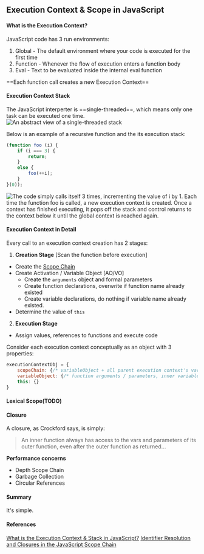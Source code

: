 Execution Context & Scope in JavaScript
---

#### What is the Execution Context?
JavaScript code has 3 run environments:
1. Global - The default environment where your code is executed for the first time
2. Function - Whenever the flow of execution enters a function body
3. Eval - Text to be evaluated inside the internal eval function

==Each function call creates a new Execution Context==
#### Execution Context Stack
The JavaScript interperter is ==single-threaded==, which means only one task can be executed one time.
![An abstract view of a single-threaded stack](http://davidshariff.com/blog/wp-content/uploads/2012/06/ecstack.jpg)

Below is an example of a recursive function and the its execution stack:
```js
(function foo (i) {
    if (i === 3) {
        return;
    }
    else {
        foo(++i);
    }
}(0));
```
![The code simply calls itself 3 times, incrementing the value of i by 1. Each time the function foo is called, a new execution context is created. Once a context has finished executing, it pops off the stack and control returns to the context below it until the global context is reached again.](http://davidshariff.com/blog/wp-content/uploads/2012/06/es1.gif)

#### Execution Context in Detail
Every call to an execution context creation has 2 stages:
1. **Creation Stage** [Scan the function before execution]
  * Create the [Scope Chain](http://davidshariff.com/blog/javascript-scope-chain-and-closures/)
  * Create Activation / Variable Object [AO/VO]
    * Create the `arguments` object and formal parameters
    * Create function declarations, overwrite if function name already existed
    * Create variable declarations, do nothing if variable name already existed.
  * Determine the value of `this`
2. **Execution Stage**
  * Assign values, references to functions and execute code

Consider each execution context conceptually as an object with 3 properties:
```js
executionContextObj = {
    scopeChain: {/* variableObject + all parent execution context's variableObject */},
    variableObject: {/* function arguments / parameters, inner variable and function declarations */},
    this: {}
}
```
#### Lexical Scope(TODO)

#### Closure
A closure, as Crockford says, is simply:
> An inner function always has access to the vars and parameters of its outer function, even after the outer function as returned...

**Performance concerns**
* Depth Scope Chain
* Garbage Collection
* Circular References

#### Summary
It's simple.

#### References
[What is the Execution Context & Stack in JavaScript?](http://davidshariff.com/blog/what-is-the-execution-context-in-javascript/)
[Identifier Resolution and Closures in the JavaScript Scope Chain](http://davidshariff.com/blog/javascript-scope-chain-and-closures)